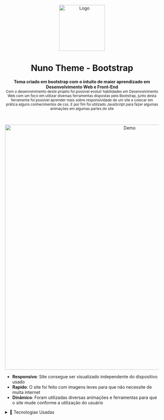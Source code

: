 <p align="center">
  <img src="https://getbootstrap.com.br/docs/4.1/assets/img/bootstrap-stack.png" alt="Logo" width="150" height="150" />
</p>
<h1 align="center">Nuno Theme - Bootstrap</h1>

<p align="center">
  <b>Tema criado em bootstrap com o intuito de maior aprendizado em Desenvolvimento Web e Front-End</b></br>
  <sub>Com o desenvolvimento deste projeto foi possivel evoluir habilidades em Desenvolvimento Web com um foco em utilizar diversas ferramentas dispostas pelo Bootstrap, junto desta ferramente foi possível aprender mais sobre responsividade de um site e colocar em prática alguns conhecimentos de css. E por fim foi utilizado JavaScript para fazer algumas animações em algumas partes do site<sub>
</p>

<br />


<p align="center">
  <img src="https://raw.githubusercontent.com/andreasbm/readme/master/assets/demo.gif" alt="Demo" width="800" />
</p>

* **Responsivo**: Site consegue ser visualizado independente do dispositivo usado
* **Rapido**: O site foi feito com imagens leves para que não necessite de muita internet 
* **Dinâmico**: Foram utilizadas diversas animações e ferramentas para que o site mude conforme a utilização do usuário

<details>
<summary>📖 Tecnologias Usadas</summary>
<ul>
  <li>HTML</li>
  <li>CSS</li>
  <li>BOOTSTRAP</li>
  <li>JavaScript</li>
  <li>JQuery</li>
</ul>
